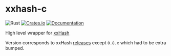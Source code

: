 # xxhash-c

![Rust](https://github.com/DoumanAsh/xxhash-c/workflows/Rust/badge.svg?branch=master)
[![Crates.io](https://img.shields.io/crates/v/xxhash-c.svg)](https://crates.io/crates/xxhash-c)
[![Documentation](https://docs.rs/xxhash-c/badge.svg)](https://docs.rs/crate/xxhash-c/)

High level wrapper for [xxHash](https://github.com/Cyan4973/xxHash)

Version corresponds to xxHash [releases](https://github.com/Cyan4973/xxHash/releases) except `0.8.x` which had to be extra bumped.
